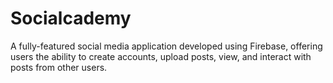# Socialcademy
A fully-featured social media application developed using Firebase, offering users the ability to create accounts, upload posts, view, and interact with posts from other users.
